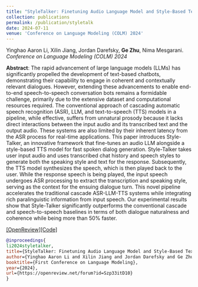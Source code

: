 ```yaml
---
title: "StyleTalker: Finetuning Audio Language Model and Style-Based Text-to-Speech Model for Fast Spoken Dialogue Generation"
collection: publications
permalink: /publication/styletalk
date: 2024-07-11
venue: 'Conference on Language Modeling (COLM) 2024'
---
```

Yinghao Aaron Li, Xilin Jiang, Jordan Darefsky, <b>Ge Zhu</b>, Nima Mesgarani. <i>Conference on Language Modeling (COLM) 2024</i>

<b>Abstract</b>: The rapid advancement of large language models (LLMs) has significantly propelled the development of text-based chatbots, demonstrating their capability to engage in coherent and contextually relevant dialogues. However, extending these advancements to enable end-to-end speech-to-speech conversation bots remains a formidable challenge, primarily due to the extensive dataset and computational resources required. The conventional approach of cascading automatic speech recognition (ASR), LLM, and text-to-speech (TTS) models in a pipeline, while effective, suffers from unnatural prosody because it lacks direct interactions between the input audio and its transcribed text and the output audio. These systems are also limited by their inherent latency from the ASR process for real-time applications. This paper introduces Style-Talker, an innovative framework that fine-tunes an audio LLM alongside a style-based TTS model for fast spoken dialog generation. Style-Talker takes user input audio and uses transcribed chat history and speech styles to generate both the speaking style and text for the response. Subsequently, the TTS model synthesizes the speech, which is then played back to the user. While the response speech is being played, the input speech undergoes ASR processing to extract the transcription and speaking style, serving as the context for the ensuing dialogue turn. This novel pipeline accelerates the traditional cascade ASR-LLM-TTS systems while integrating rich paralinguistic information from input speech. Our experimental results show that Style-Talker significantly outperforms the conventional cascade and speech-to-speech baselines in terms of both dialogue naturalness and coherence while being more than 50% faster.

[[OpenReview]](https://openreview.net/forum?id=Szp33itD10#discussion)[[Code]](https://styletalker.github.io/)

```bibtex
@inproceedings{
li2024styletalker,
title={StyleTalker: Finetuning Audio Language Model and Style-Based Text-to-Speech Model for Fast Spoken Dialogue Generation},
author={Yinghao Aaron Li and Xilin Jiang and Jordan Darefsky and Ge Zhu and Nima Mesgarani},
booktitle={First Conference on Language Modeling},
year={2024},
url={https://openreview.net/forum?id=Szp33itD10}
}
```